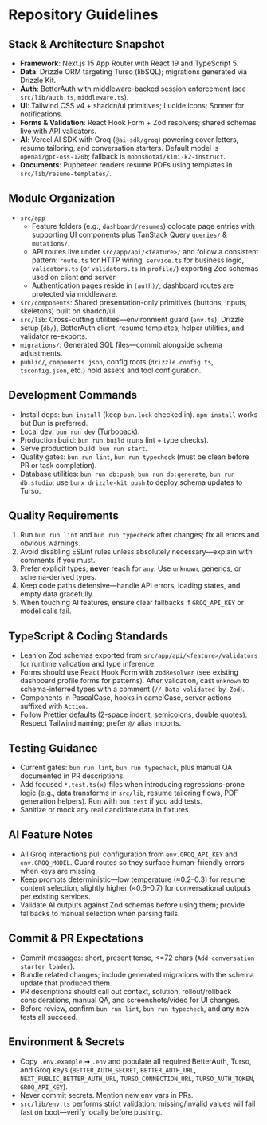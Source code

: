 # Repository Guidelines

## Stack & Architecture Snapshot
- **Framework**: Next.js 15 App Router with React 19 and TypeScript 5.
- **Data**: Drizzle ORM targeting Turso (libSQL); migrations generated via Drizzle Kit.
- **Auth**: BetterAuth with middleware-backed session enforcement (see `src/lib/auth.ts`, `middleware.ts`).
- **UI**: Tailwind CSS v4 + shadcn/ui primitives; Lucide icons; Sonner for notifications.
- **Forms & Validation**: React Hook Form + Zod resolvers; shared schemas live with API validators.
- **AI**: Vercel AI SDK with Groq (`@ai-sdk/groq`) powering cover letters, resume tailoring, and conversation starters. Default model is `openai/gpt-oss-120b`; fallback is `moonshotai/kimi-k2-instruct`.
- **Documents**: Puppeteer renders resume PDFs using templates in `src/lib/resume-templates/`.

## Module Organization
- `src/app`
  - Feature folders (e.g., `dashboard/resumes`) colocate page entries with supporting UI components plus TanStack Query `queries/` & `mutations/`.
  - API routes live under `src/app/api/<feature>/` and follow a consistent pattern: `route.ts` for HTTP wiring, `service.ts` for business logic, `validators.ts` (or `validators.ts` in `profile/`) exporting Zod schemas used on client and server.
  - Authentication pages reside in `(auth)/`; dashboard routes are protected via middleware.
- `src/components`: Shared presentation-only primitives (buttons, inputs, skeletons) built on shadcn/ui.
- `src/lib`: Cross-cutting utilities—environment guard (`env.ts`), Drizzle setup (`db/`), BetterAuth client, resume templates, helper utilities, and validator re-exports.
- `migrations/`: Generated SQL files—commit alongside schema adjustments.
- `public/`, `components.json`, config roots (`drizzle.config.ts`, `tsconfig.json`, etc.) hold assets and tool configuration.

## Development Commands
- Install deps: `bun install` (keep `bun.lock` checked in). `npm install` works but Bun is preferred.
- Local dev: `bun run dev` (Turbopack).
- Production build: `bun run build` (runs lint + type checks).
- Serve production build: `bun run start`.
- Quality gates: `bun run lint`, `bun run typecheck` (must be clean before PR or task completion).
- Database utilities: `bun run db:push`, `bun run db:generate`, `bun run db:studio`; use `bunx drizzle-kit push` to deploy schema updates to Turso.

## Quality Requirements
1. Run `bun run lint` and `bun run typecheck` after changes; fix all errors and obvious warnings.
2. Avoid disabling ESLint rules unless absolutely necessary—explain with comments if you must.
3. Prefer explicit types; **never** reach for `any`. Use `unknown`, generics, or schema-derived types.
4. Keep code paths defensive—handle API errors, loading states, and empty data gracefully.
5. When touching AI features, ensure clear fallbacks if `GROQ_API_KEY` or model calls fail.

## TypeScript & Coding Standards
- Lean on Zod schemas exported from `src/app/api/<feature>/validators` for runtime validation and type inference.
- Forms should use React Hook Form with `zodResolver` (see existing dashboard profile forms for patterns). After validation, cast `unknown` to schema-inferred types with a comment (`// Data validated by Zod`).
- Components in PascalCase, hooks in camelCase, server actions suffixed with `Action`.
- Follow Prettier defaults (2-space indent, semicolons, double quotes). Respect Tailwind naming; prefer `@/` alias imports.

## Testing Guidance
- Current gates: `bun run lint`, `bun run typecheck`, plus manual QA documented in PR descriptions.
- Add focused `*.test.ts(x)` files when introducing regressions-prone logic (e.g., data transforms in `src/lib`, resume tailoring flows, PDF generation helpers). Run with `bun test` if you add tests.
- Sanitize or mock any real candidate data in fixtures.

## AI Feature Notes
- All Groq interactions pull configuration from `env.GROQ_API_KEY` and `env.GROQ_MODEL`. Guard routes so they surface human-friendly errors when keys are missing.
- Keep prompts deterministic—low temperature (≈0.2–0.3) for resume content selection, slightly higher (≈0.6–0.7) for conversational outputs per existing services.
- Validate AI outputs against Zod schemas before using them; provide fallbacks to manual selection when parsing fails.

## Commit & PR Expectations
- Commit messages: short, present tense, <=72 chars (`Add conversation starter loader`).
- Bundle related changes; include generated migrations with the schema update that produced them.
- PR descriptions should call out context, solution, rollout/rollback considerations, manual QA, and screenshots/video for UI changes.
- Before review, confirm `bun run lint`, `bun run typecheck`, and any new tests all succeed.

## Environment & Secrets
- Copy `.env.example` ➜ `.env` and populate all required BetterAuth, Turso, and Groq keys (`BETTER_AUTH_SECRET`, `BETTER_AUTH_URL`, `NEXT_PUBLIC_BETTER_AUTH_URL`, `TURSO_CONNECTION_URL`, `TURSO_AUTH_TOKEN`, `GROQ_API_KEY`).
- Never commit secrets. Mention new env vars in PRs.
- `src/lib/env.ts` performs strict validation; missing/invalid values will fail fast on boot—verify locally before pushing.
